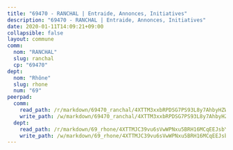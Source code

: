 ```yaml
---
title: "69470 - RANCHAL | Entraide, Annonces, Initiatives"
description: "69470 - RANCHAL | Entraide, Annonces, Initiatives"
date: 2020-01-11T14:09:21+09:00
collapsible: false
layout: commune
comm:
  nom: "RANCHAL"
  slug: ranchal
  cp: "69470"
dept:
  nom: "Rhône"
  slug: rhone
  num: "69"
peerpad:
  comm:
    read_path: /r/markdown/69470_ranchal/4XTTM3xxbRPDSG7PS93L8y7AhbyHZWcNNr1fVsLfNBd1f8gTL
    write_path: /w/markdown/69470_ranchal/4XTTM3xxbRPDSG7PS93L8y7AhbyHZWcNNr1fVsLfNBd1f8gTL-K3TgU8UHRE9Fn8VKsjsmtjBu7eRW6ZKVZLiL9vpp92So49XCtMBWDfMCXLNA2mXbqFAvQPHLeQoyAZNz4FPiHJK2cWenLHG67hZyen5pdqb3dU5hKT1cGjyLL96r31YFBcXGMVQv
  dept:
    read_path: /r/markdown/69_rhone/4XTTMJC39vu6sVwWPNxu5BRH16MCqEEJsbYu4RNyAxnNmNtVW
    write_path: /w/markdown/69_rhone/4XTTMJC39vu6sVwWPNxu5BRH16MCqEEJsbYu4RNyAxnNmNtVW-K3TgUzVUEXrXvc8NoaD9JfiBpc5MBFP7KZFqLEsm11xqJDEwSVMy7UACp2eYMzek3K6y2WLoyzq5xdKMZeizKNpfHbUBgJcoYSqfidBaPx8RcTCPmdCXhdgeLZLEYHVco5fHD6Pz
---
```


